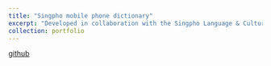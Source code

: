 ```yaml
---
title: "Singpho mobile phone dictionary"
excerpt: "Developed in collaboration with the Singpho Language & Cultural Development Society based on initial data collection by Ven. Pannasara Thera."
collection: portfolio
---
```


[github](https://github.com/phonemica/singpho)
